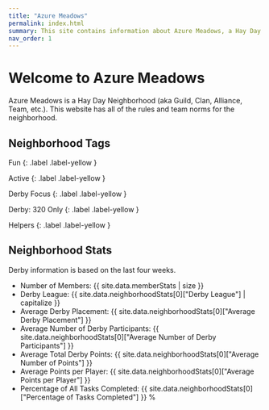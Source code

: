 ```yaml
---
title: "Azure Meadows"
permalink: index.html
summary: This site contains information about Azure Meadows, a Hay Day neighborhood
nav_order: 1
---
```


# Welcome to Azure Meadows

Azure Meadows is a Hay Day Neighborhood (aka Guild, Clan, Alliance, Team, etc.).  This website has all of the rules and team norms for the neighborhood.

## Neighborhood Tags

<div class="code-example" markdown="1">
Fun
{: .label .label-yellow }

Active
{: .label .label-yellow }

Derby Focus
{: .label .label-yellow }

Derby: 320 Only
{: .label .label-yellow }

Helpers
{: .label .label-yellow }
</div>


## Neighborhood Stats

Derby information is based on the last four weeks.

- Number of Members: {{ site.data.memberStats | size }}
- Derby League: {{ site.data.neighborhoodStats[0]["Derby League"] | capitalize }}
- Average Derby Placement: {{ site.data.neighborhoodStats[0]["Average Derby Placement"] }}
- Average Number of Derby Participants: {{ site.data.neighborhoodStats[0]["Average Number of Derby Participants"] }}
- Average Total Derby Points: {{ site.data.neighborhoodStats[0]["Average Number of Points"] }}
- Average Points per Player: {{ site.data.neighborhoodStats[0]["Average Points per Player"] }}
- Percentage of All Tasks Completed: {{ site.data.neighborhoodStats[0]["Percentage of Tasks Completed"] }} %
